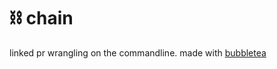# ⛓️ chain
linked pr wrangling on the commandline. made with [bubbletea](https://github.com/charmbracelet/bubbletea)
